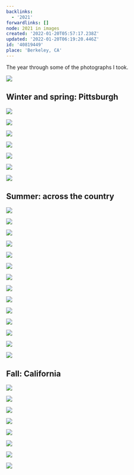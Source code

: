 ```yaml
---
backlinks:
  - '2021'
forwardlinks: []
node: 2021 in images
created: '2022-01-20T05:57:17.238Z'
updated: '2022-01-20T06:19:20.446Z'
id: '40819449'
place: 'Berkeley, CA'
---
```

The year through some of the photographs I took. 

![](images/40819449/QHhitVVkDK.webp " ")

## Winter and spring: Pittsburgh

![](images/40819449/WXXFBGVbOp.webp " ")

![](images/40819449/KTYaYNnbIh.webp " ")

![](images/40819449/KvCuTCnlNf.webp " ")

![](images/40819449/ZTswSTwIZq.webp " ")

![](images/40819449/wyYwSAcKmf.webp " ")

![](images/40819449/vwRFvTGKwo.webp " ")

![](images/40819449/tWZUKoWsTP.webp " ")

## Summer: across the country

![](images/40819449/KIIxyVPqXq.webp " ")

![](images/40819449/DDTRhjYqbp.webp " ")

![](images/40819449/JJiZJSXXZu.webp " ")

![](images/40819449/MPxkNnLJbS.webp " ")

![](images/40819449/HEXisvYqNP.webp " ")

![](images/40819449/FNZVGsUOaY.webp " ")

![](images/40819449/zlsaNBHiqY.webp " ")

![](images/40819449/AANhVTvQkv.webp " ")

![](images/40819449/qWNFqstdUV.webp " ")

![](images/40819449/YwYLMWDHNq.webp " ")

![](images/40819449/TavCzsFGny.webp " ")

![](images/40819449/nkmncNGCdE.webp " ")

![](images/40819449/SGFkeGrhmd.webp " ")

![](images/40819449/tsBbCPWoML.webp " ")

## Fall: California 

![](images/40819449/NxUSKHynIu.webp " ")

![](images/40819449/JoTacHomCj.webp " ")

![](images/40819449/BDOOFBUbZe.webp " ")

![](images/40819449/BeEpZTBRKs.webp " ")

![](images/40819449/wOOVcCIYkA.webp " ")

![](images/40819449/PKhDHXzZvL.webp " ")

![](images/40819449/JtZpWlrJnj.webp " ")

![](images/40819449/xvjCGIBTWm.webp " ")











